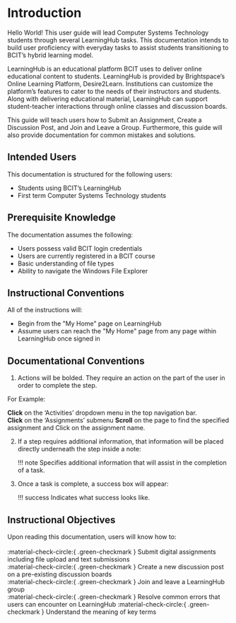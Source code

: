 # Introduction

Hello World! This user guide will lead Computer Systems Technology students through several LearningHub tasks. This documentation intends to build user proficiency with everyday tasks to assist students transitioning to BCIT’s hybrid learning model.

LearningHub is an educational platform BCIT uses to deliver online educational content to students. LearningHub is provided by Brightspace’s Online Learning Platform, Desire2Learn. Institutions can customize the platform’s features to cater to the needs of their instructors and students. Along with delivering educational material, LearningHub can support student-teacher interactions through online classes and discussion boards.

This guide will teach users how to Submit an Assignment, Create a Discussion Post, and Join and Leave a Group. Furthermore, this guide will also provide documentation for common mistakes and solutions.

## Intended Users

This documentation is structured for the following users:  
  
* Students using BCIT’s LearningHub  
* First term Computer Systems Technology students

## Prerequisite Knowledge

The documentation assumes the following:  
  
* Users possess valid BCIT login credentials
* Users are currently registered in a BCIT course
* Basic understanding of file types
* Ability to navigate the Windows File Explorer

## Instructional Conventions

All of the instructions will:  
  
* Begin from the "My Home" page on LearningHub
* Assume users can reach the "My Home" page from any page within LearningHub once signed in

## Documentational Conventions

1. Actions will be bolded. They require an action on the part of the user in order to complete the step.  
>
For Example:  
>
**Click** on the ‘Activities’ dropdown menu in the top navigation bar.  
**Click** on the ‘Assignments’ submenu
**Scroll** on the page to find the specified assignment and Click on the assignment name.

2. If a step requires additional information, that information will be placed directly underneath the step inside a note:

    !!! note
        Specifies additional information that will assist in the completion of a task.

3. Once a task is complete, a success box will appear:

    !!! success
        Indicates what success looks like.

## Instructional Objectives

Upon reading this documentation, users will know how to:  
<br>
:material-check-circle:{ .green-checkmark } Submit digital assignments including file upload and text submissions  
:material-check-circle:{ .green-checkmark } Create a new discussion post on a pre-existing discussion boards  
:material-check-circle:{ .green-checkmark } Join and leave a LearningHub group  
:material-check-circle:{ .green-checkmark } Resolve common errors that users can encounter on LearningHub
:material-check-circle:{ .green-checkmark } Understand the meaning of key terms  
